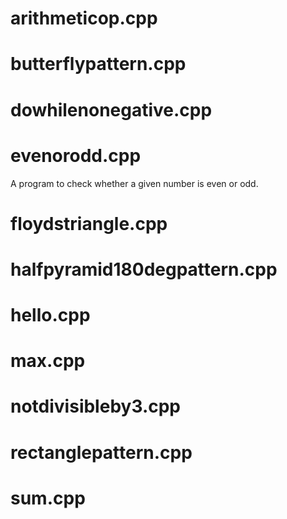 # arithmeticop.cpp

# butterflypattern.cpp


# dowhilenonegative.cpp

# evenorodd.cpp
A program to check whether a given number is even or odd.

# floydstriangle.cpp

# halfpyramid180degpattern.cpp

# hello.cpp

# max.cpp

# notdivisibleby3.cpp

# rectanglepattern.cpp

# sum.cpp







